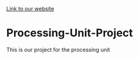 [Link to our website](https://andrehasgit.github.io/Processing-Unit-Project/ProcessingUnits.html#definition)
# Processing-Unit-Project
This is our project for the processing unit
